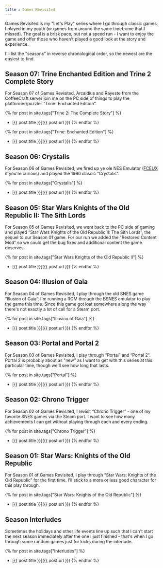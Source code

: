 ```yaml
---
title : Games Revisited
---
```


Games Revisited is my "Let's Play" series where I go through classic games I played in my youth (or games from around the same timeframe that I missed). The goal is a brisk pace, but not a speed run - I want to enjoy the game and offer those who haven't played a good look at the story and experience.

I'll list the "seasons" in reverse chronological order, so the newest are the easiest to find.

## Season 07: Trine Enchanted Edition and Trine 2 Complete Story
For Season 07 of Games Revisited, Arcaidius and Rayeste from the CoffeeCraft server join me on the PC side of things to play the platformer/puzzler &ldquo;Trine: Enchanted Edition&rdquo;.

{% for post in site.tags["Trine 2: The Complete Story"] %}
 * [{{ post.title }}]({{ post.url }}) {% endfor %}

{% for post in site.tags["Trine: Enchanted Edition"] %}
 * [{{ post.title }}]({{ post.url }}) {% endfor %}

## Season 06: Crystalis
For Season 06 of Games Revisited, we fired up ye ole NES Emulator ([FCEUX](http://fceux.com/web/home.html) if you're curious) and played the 1990 classic "Crystalis".

{% for post in site.tags["Crystalis"] %}
 * [{{ post.title }}]({{ post.url }}) {% endfor %}

## Season 05: Star Wars Knights of the Old Republic II: The Sith Lords
For Season 05 of Games Revisited, we went back to the PC side of gaming and played &ldquo;Star Wars Knights of the Old Republic II: The Sith Lords&rdquo;, the sequel to our Season 01 game. For our run we added the "Restored Content Mod" so we could get the bug fixes and additional content the game deserves.

{% for post in site.tags["Star Wars Knights of the Old Republic II"] %}
 * [{{ post.title }}]({{ post.url }}) {% endfor %}

## Season 04: Illusion of Gaia
For Season 04 of Games Revisited, I play through the old SNES game &ldquo;Illusion of Gaia&rdquo;. I'm running a ROM through the BSNES emulator to play the game this time. Since this game got lost somewhere along the way there's not exactly a lot of call for a Steam port.

{% for post in site.tags["Illusion of Gaia"] %}
 * [{{ post.title }}]({{ post.url }}) {% endfor %}

## Season 03: Portal and Portal 2
For Season 03 of Games Revisited, I play through &ldquo;Portal&rdquo; and &ldquo;Portal 2&rdquo;. Portal 2 is probably about as "new" as I want to get with this series at this particular time, though we'll see how long that lasts.

{% for post in site.tags["Portal"] %}
 * [{{ post.title }}]({{ post.url }}) {% endfor %}

## Season 02: Chrono Trigger
For Season 02 of Games Revisited, I revisit &ldquo;Chrono Trigger&rdquo; - one of my favorite SNES games via the Steam port. I want to see how many achievements I can get without playing through each and every ending.

{% for post in site.tags["Chrono Trigger"] %}
 * [{{ post.title }}]({{ post.url }}) {% endfor %}

## Season 01: Star Wars: Knights of the Old Republic
For Season 01 of Games Revisited, I play through &ldquo;Star Wars: Knights of the Old Republic&rdquo; for the first time. I'll stick to a more or less good character for this play through.

{% for post in site.tags["Star Wars: Knights of the Old Republic"] %}
 * [{{ post.title }}]({{ post.url }}) {% endfor %}

## Season Interludes
Sometimes the holidays and other life events line up such that I can't start the next season immediately after the one I just finished - that's when I go through some random games just for kicks during the interlude.

{% for post in site.tags["Interludes"] %}
 * [{{ post.title }}]({{ post.url }}) {% endfor %}